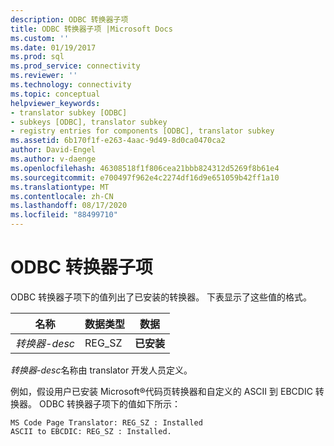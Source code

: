 ```yaml
---
description: ODBC 转换器子项
title: ODBC 转换器子项 |Microsoft Docs
ms.custom: ''
ms.date: 01/19/2017
ms.prod: sql
ms.prod_service: connectivity
ms.reviewer: ''
ms.technology: connectivity
ms.topic: conceptual
helpviewer_keywords:
- translator subkey [ODBC]
- subkeys [ODBC], translator subkey
- registry entries for components [ODBC], translator subkey
ms.assetid: 6b170f1f-e263-4aac-9d49-8d0ca0470ca2
author: David-Engel
ms.author: v-daenge
ms.openlocfilehash: 46308518f1f806cea21bbb824312d5269f8b61e4
ms.sourcegitcommit: e700497f962e4c2274df16d9e651059b42ff1a10
ms.translationtype: MT
ms.contentlocale: zh-CN
ms.lasthandoff: 08/17/2020
ms.locfileid: "88499710"
---
```

# <a name="odbc-translators-subkey"></a>ODBC 转换器子项
ODBC 转换器子项下的值列出了已安装的转换器。 下表显示了这些值的格式。  
  
|名称|数据类型|数据|  
|----------|---------------|----------|  
|*转换器-desc*|REG_SZ|**已安装**|  
  
 *转换器-desc*名称由 translator 开发人员定义。  
  
 例如，假设用户已安装 Microsoft®代码页转换器和自定义的 ASCII 到 EBCDIC 转换器。 ODBC 转换器子项下的值如下所示：  
  
```  
MS Code Page Translator: REG_SZ : Installed  
ASCII to EBCDIC: REG_SZ : Installed.  
```

